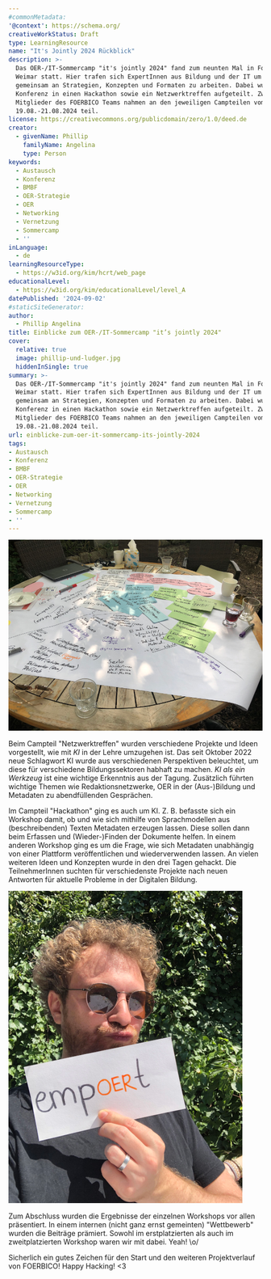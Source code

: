 ```yaml
---
#commonMetadata:
'@context': https://schema.org/
creativeWorkStatus: Draft
type: LearningResource
name: "It's Jointly 2024 Rückblick"
description: >-
  Das OER-/IT-Sommercamp "it's jointly 2024" fand zum neunten Mal in Folge in
  Weimar statt. Hier trafen sich ExpertInnen aus Bildung und der IT um
  gemeinsam an Strategien, Konzepten und Formaten zu arbeiten. Dabei wurde die
  Konferenz in einen Hackathon sowie ein Netzwerktreffen aufgeteilt. Zwei
  Mitglieder des FOERBICO Teams nahmen an den jeweiligen Campteilen vom
  19.08.-21.08.2024 teil.
license: https://creativecommons.org/publicdomain/zero/1.0/deed.de
creator:
  - givenName: Phillip
    familyName: Angelina
    type: Person
keywords:
  - Austausch
  - Konferenz
  - BMBF
  - OER-Strategie
  - OER
  - Networking
  - Vernetzung
  - Sommercamp
  - ''
inLanguage:
  - de
learningResourceType:
  - https://w3id.org/kim/hcrt/web_page
educationalLevel:
  - https://w3id.org/kim/educationalLevel/level_A
datePublished: '2024-09-02'
#staticSiteGenerator:
author:
  - Phillip Angelina
title: Einblicke zum OER-/IT-Sommercamp "it’s jointly 2024"
cover:
  relative: true
  image: phillip-und-ludger.jpg
  hiddenInSingle: true
summary: >-
  Das OER-/IT-Sommercamp "it's jointly 2024" fand zum neunten Mal in Folge in
  Weimar statt. Hier trafen sich ExpertInnen aus Bildung und der IT um
  gemeinsam an Strategien, Konzepten und Formaten zu arbeiten. Dabei wurde die
  Konferenz in einen Hackathon sowie ein Netzwerktreffen aufgeteilt. Zwei
  Mitglieder des FOERBICO Teams nahmen an den jeweiligen Campteilen vom
  19.08.-21.08.2024 teil.
url: einblicke-zum-oer-it-sommercamp-its-jointly-2024
tags:
- Austausch
- Konferenz
- BMBF
- OER-Strategie
- OER
- Networking
- Vernetzung
- Sommercamp
- ''
---
```


![Viele gute Ideen wurden gesammelt](brainstorming.png)

Beim Campteil "Netzwerktreffen" wurden verschiedene Projekte und Ideen vorgestellt, wie mit *KI* in der Lehre umzugehen ist. Das seit Oktober 2022 neue Schlagwort KI wurde aus verschiedenen Perspektiven beleuchtet, um diese für verschiedene Bildungssektoren habhaft zu machen. *KI als ein Werkzeug* ist eine wichtige Erkenntnis aus der Tagung. 
Zusätzlich führten wichtige Themen wie Redaktionsnetzwerke, OER in der (Aus-)Bildung und Metadaten zu abendfüllenden Gesprächen.

Im Campteil "Hackathon" ging es auch um KI. Z. B. befasste sich ein Workshop damit, ob und wie sich mithilfe von Sprachmodellen aus (beschreibenden) Texten Metadaten erzeugen lassen. Diese sollen dann beim Erfassen und (Wieder-)Finden der Dokumente helfen. In einem anderen Workshop ging es um die Frage, wie sich Metadaten unabhängig von einer Plattform veröffentlichen und wiederverwenden lassen. An vielen weiteren Ideen und Konzepten wurde in den drei Tagen gehackt. Die TeilnehmerInnen suchten für verschiedenste Projekte nach neuen Antworten für aktuelle Probleme in der Digitalen Bildung.

![jOERn sucht nach neuen Netzwerken](empoert.png)

Zum Abschluss wurden die Ergebnisse der einzelnen Workshops vor allen präsentiert. In einem internen (nicht ganz ernst gemeinten) "Wettbewerb" wurden die Beiträge prämiert. Sowohl im erstplatzierten als auch im zweitplatzierten Workshop waren wir mit dabei. Yeah! \o/

Sicherlich ein gutes Zeichen für den Start und den weiteren Projektverlauf von FOERBICO! Happy Hacking! <3
